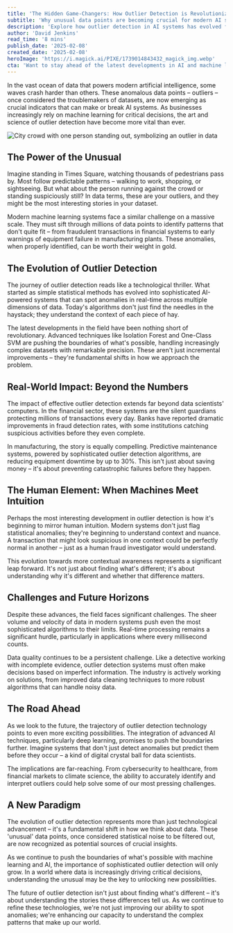 ```yaml
---
title: 'The Hidden Game-Changers: How Outlier Detection is Revolutionizing AI Decision Making'
subtitle: 'Why unusual data points are becoming crucial for modern AI systems'
description: 'Explore how outlier detection in AI systems has evolved from a statistical nuisance to a crucial tool for decision-making. From fraud detection in banking to predictive maintenance in manufacturing, discover how identifying unusual patterns is revolutionizing various industries and shaping the future of artificial intelligence.'
author: 'David Jenkins'
read_time: '8 mins'
publish_date: '2025-02-08'
created_date: '2025-02-08'
heroImage: 'https://i.magick.ai/PIXE/1739014843432_magick_img.webp'
cta: 'Want to stay ahead of the latest developments in AI and machine learning? Follow us on LinkedIn for regular insights into groundbreaking technologies like outlier detection and their impact on business innovation.'
---
```


In the vast ocean of data that powers modern artificial intelligence, some waves crash harder than others. These anomalous data points – outliers – once considered the troublemakers of datasets, are now emerging as crucial indicators that can make or break AI systems. As businesses increasingly rely on machine learning for critical decisions, the art and science of outlier detection have become more vital than ever.

![City crowd with one person standing out, symbolizing an outlier in data](https://i.magick.ai/PIXE/1739014843435_magick_img.webp)

## The Power of the Unusual

Imagine standing in Times Square, watching thousands of pedestrians pass by. Most follow predictable patterns – walking to work, shopping, or sightseeing. But what about the person running against the crowd or standing suspiciously still? In data terms, these are your outliers, and they might be the most interesting stories in your dataset.

Modern machine learning systems face a similar challenge on a massive scale. They must sift through millions of data points to identify patterns that don't quite fit – from fraudulent transactions in financial systems to early warnings of equipment failure in manufacturing plants. These anomalies, when properly identified, can be worth their weight in gold.

## The Evolution of Outlier Detection

The journey of outlier detection reads like a technological thriller. What started as simple statistical methods has evolved into sophisticated AI-powered systems that can spot anomalies in real-time across multiple dimensions of data. Today's algorithms don't just find the needles in the haystack; they understand the context of each piece of hay.

The latest developments in the field have been nothing short of revolutionary. Advanced techniques like Isolation Forest and One-Class SVM are pushing the boundaries of what's possible, handling increasingly complex datasets with remarkable precision. These aren't just incremental improvements – they're fundamental shifts in how we approach the problem.

## Real-World Impact: Beyond the Numbers

The impact of effective outlier detection extends far beyond data scientists' computers. In the financial sector, these systems are the silent guardians protecting millions of transactions every day. Banks have reported dramatic improvements in fraud detection rates, with some institutions catching suspicious activities before they even complete.

In manufacturing, the story is equally compelling. Predictive maintenance systems, powered by sophisticated outlier detection algorithms, are reducing equipment downtime by up to 30%. This isn't just about saving money – it's about preventing catastrophic failures before they happen.

## The Human Element: When Machines Meet Intuition

Perhaps the most interesting development in outlier detection is how it's beginning to mirror human intuition. Modern systems don't just flag statistical anomalies; they're beginning to understand context and nuance. A transaction that might look suspicious in one context could be perfectly normal in another – just as a human fraud investigator would understand.

This evolution towards more contextual awareness represents a significant leap forward. It's not just about finding what's different; it's about understanding why it's different and whether that difference matters.

## Challenges and Future Horizons

Despite these advances, the field faces significant challenges. The sheer volume and velocity of data in modern systems push even the most sophisticated algorithms to their limits. Real-time processing remains a significant hurdle, particularly in applications where every millisecond counts.

Data quality continues to be a persistent challenge. Like a detective working with incomplete evidence, outlier detection systems must often make decisions based on imperfect information. The industry is actively working on solutions, from improved data cleaning techniques to more robust algorithms that can handle noisy data.

## The Road Ahead

As we look to the future, the trajectory of outlier detection technology points to even more exciting possibilities. The integration of advanced AI techniques, particularly deep learning, promises to push the boundaries further. Imagine systems that don't just detect anomalies but predict them before they occur – a kind of digital crystal ball for data scientists.

The implications are far-reaching. From cybersecurity to healthcare, from financial markets to climate science, the ability to accurately identify and interpret outliers could help solve some of our most pressing challenges.

## A New Paradigm

The evolution of outlier detection represents more than just technological advancement – it's a fundamental shift in how we think about data. These 'unusual' data points, once considered statistical noise to be filtered out, are now recognized as potential sources of crucial insights.

As we continue to push the boundaries of what's possible with machine learning and AI, the importance of sophisticated outlier detection will only grow. In a world where data is increasingly driving critical decisions, understanding the unusual may be the key to unlocking new possibilities.

The future of outlier detection isn't just about finding what's different – it's about understanding the stories these differences tell us. As we continue to refine these technologies, we're not just improving our ability to spot anomalies; we're enhancing our capacity to understand the complex patterns that make up our world.